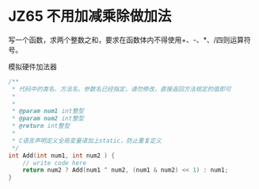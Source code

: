 # JZ65 不用加减乘除做加法

写一个函数，求两个整数之和，要求在函数体内不得使用+、-、*、/四则运算符号。  

模拟硬件加法器

```c
/**
 * 代码中的类名、方法名、参数名已经指定，请勿修改，直接返回方法规定的值即可
 *
 * 
 * @param num1 int整型 
 * @param num2 int整型 
 * @return int整型
 *
 * C语言声明定义全局变量请加上static，防止重复定义
 */
int Add(int num1, int num2 ) {
    // write code here
    return num2 ? Add(num1 ^ num2, (num1 & num2) << 1) : num1;
}
```
